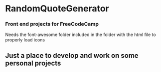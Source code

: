 # RandomQuoteGenerator
### Front end projects for FreeCodeCamp
Needs the font-awesome folder included in the folder with the html file to properly load icons
## Just a place to develop and work on some personal projects

